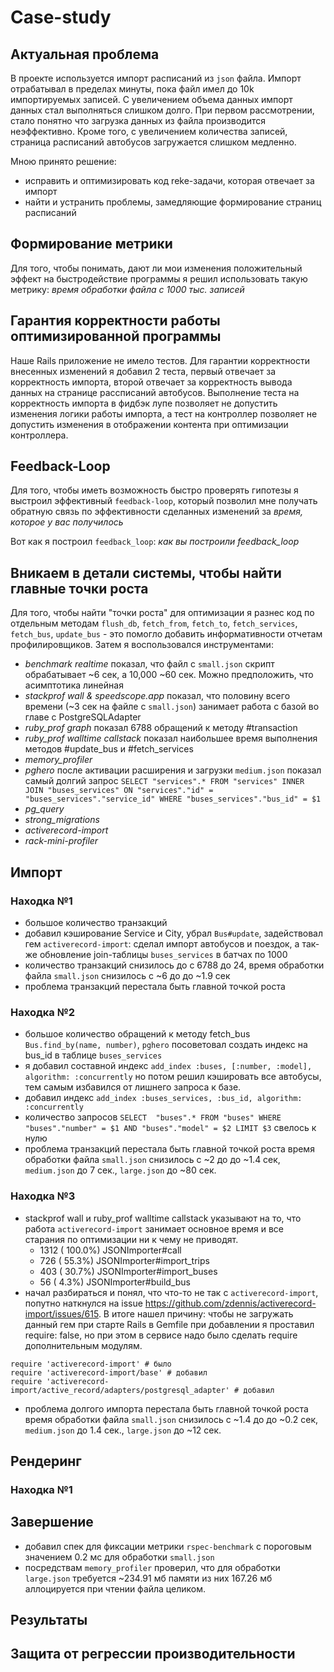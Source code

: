# Case-study

## Актуальная проблема
В проекте используется импорт расписаний из `json` файла.
Импорт отрабатывал в пределах минуты, пока файл имел до 10k импортируемых записей. С увеличением объема данных импорт данных стал выполняться слишком долго.
При первом рассмотрении, стало понятно что загрузка данных из файла производится неэффективно.
Кроме того, с увеличением количества записей, страница расписаний автобусов загружается слишком медленно.

Мною принято решение:
 - исправить и оптимизировать код reke-задачи, которая отвечает за импорт
 - найти и устранить проблемы, замедляющие формирование страниц расписаний

## Формирование метрики
Для того, чтобы понимать, дают ли мои изменения положительный эффект на быстродействие программы я решил использовать такую метрику: *время обработки файла с 1000 тыс. записей*

## Гарантия корректности работы оптимизированной программы
Наше Rails приложение не имело тестов. Для гарантии корректности внесенных изменений я добавил 2 теста, первый отвечает за корректность импорта, второй отвечает за корректность вывода данных на странице рассписаний автобусов. Выполнение  теста на корректность импорта в фидбэк лупе позволяет не допустить изменения логики работы импорта, а тест на контроллер позволяет не допустить изменения в отображении контента при оптимизации контроллера.

## Feedback-Loop
Для того, чтобы иметь возможность быстро проверять гипотезы я выстроил эффективный `feedback-loop`, который позволил мне получать обратную связь по эффективности сделанных изменений за *время, которое у вас получилось*

Вот как я построил `feedback_loop`: *как вы построили feedback_loop*

## Вникаем в детали системы, чтобы найти главные точки роста
Для того, чтобы найти "точки роста" для оптимизации я разнес код по отдельным методам `flush_db`, `fetch_from`, `fetch_to`, `fetch_services`, `fetch_bus`, `update_bus` - это помогло добавить информативности отчетам профилировщиков. Затем я воспользовался инструментами:
  - *benchmark realtime* показал, что файл с `small.json` скрипт обрабатывает ~6 сек, а 10,000 ~60 сек. Можно предположить, что асимптотика линейная
  - *stackprof wall & speedscope.app* показал, что половину всего времени (~3 сек на файле с `small.json`) занимает работа с базой во главе с PostgreSQLAdapter
  - *ruby_prof graph* показал 6788 обращений к методу #transaction
  - *ruby_prof walltime callstack* показал наибольшее время выполнения методов #update_bus и #fetch_services
  - *memory_profiler*
  - *pghero* после активации расширения и загрузки `medium.json` показал самый долгий запрос `SELECT "services".* FROM "services" INNER JOIN "buses_services" ON "services"."id" = "buses_services"."service_id" WHERE "buses_services"."bus_id" = $1`
  - *pg_query*
  - *strong_migrations*
  - *activerecord-import*
  - *rack-mini-profiler*

## Импорт

###  Находка №1
- большое количество транзакций
- добавил кэширование Service и City, убрал `Bus#update`, задействовал гем `activerecord-import`: сделал импорт автобусов и поездок, а так-же обновление join-таблицы `buses_services` в батчах по 1000
- количество транзакций снизилось до c 6788 до 24, время обработки файла `small.json` снизилось с ~6 до до ~1.9 сек
- проблема транзакций перестала быть главной точкой роста

###  Находка №2
- большое количество обращений к методу fetch_bus `Bus.find_by(name, number)`, `pghero` посоветовал создать индекс на bus_id в таблице `buses_services`
- я добавил составной индекс `add_index :buses, [:number, :model], algorithm: :concurrently` но потом решил кэшировать все автобусы, тем самым избавился от лишнего запроса к базе.
- добавил индекс `add_index :buses_services, :bus_id, algorithm: :concurrently`
- количество запросов `SELECT  "buses".* FROM "buses" WHERE "buses"."number" = $1 AND "buses"."model" = $2 LIMIT $3` свелось к нулю
- проблема транзакций перестала быть главной точкой роста время обработки файла `small.json` снизилось с ~2 до до ~1.4 сек, `medium.json` до 7 сек., `large.json` до ~80 сек.

###  Находка №3
- stackprof wall и ruby_prof walltime callstack указывают на то, что работа `activerecord-import` занимает основное время и все старания по оптимизации ни к чему не приводят.
  - 1312  (  100.0%)  JSONImporter#call
  -  726  (   55.3%)  JSONImporter#import_trips
  -  403  (   30.7%)  JSONImporter#import_buses
  -   56  (    4.3%)  JSONImporter#build_bus
- начал разбираться и понял, что что-то не так с `activerecord-import`, попутно наткнулся на issue https://github.com/zdennis/activerecord-import/issues/615. В итоге нашел причину: чтобы не загружать данный гем при старте Rails в Gemfile при добавлении я проставил require: false, но при этом в сервисе надо было сделать require дополнительным модулям.
```
require 'activerecord-import' # было
require 'activerecord-import/base' # добавил
require 'activerecord-import/active_record/adapters/postgresql_adapter' # добавил
```
- проблема долгого импорта перестала быть главной точкой роста время обработки файла `small.json` снизилось с ~1.4 до до ~0.2 сек, `medium.json` до 1.4 сек., `large.json` до ~12 сек.


## Рендеринг
###  Находка №1


## Завершение
- добавил спек для фиксации метрики `rspec-benchmark` с пороговым значением 0.2 мс для обработки `small.json`
- посредствам `memory_profiler` проверил, что для обработки `large.json` требуется ~234.91 мб памяти из них 167.26 мб аллоцируется при чтении файла целиком.


## Результаты


## Защита от регрессии производительности